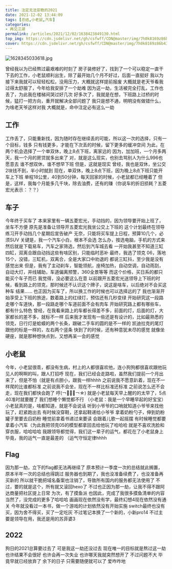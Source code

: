 ```yaml
---
title: 注定无法安稳的2021
date: 2021-12-02 13:44:09
tags: [总结,小老鼠,汽车]
categories: 
- 再见江湖
permalink: /articles/2021/12/02/1638423849130.html
top_img: https://cdn.jsdelivr.net/gh/csfwff/CDN@master/img/7h0k8169z86b43c5c7e7jnfkk.jpg
cover: https://cdn.jsdelivr.net/gh/csfwff/CDN@master/img/7h0k8169z86b43c5c7e7jnfkk.jpg
---
```

![1628345033618.jpg](https://cdn.jsdelivr.net/gh/csfwff/CDN@master/img/7h0k8169z86b43c5c7e7jnfkk.jpg)

曾经我以为已经熬过最艰难的时刻了
房子装修好了，找到了一个可以稳定一直干下去的工作，小老鼠顺利出生，除了最开始几个月不好过，后面一直挺好
我以为接下来我就可以轻轻松松，没用压力，大概就这样提前报废
大概就是老天爷看我过得太舒服了，今年给我安排了一个劫难
因为这一劫，生活被完全打乱，工作也丢了，为此我在楼梯间哭过好几次
好多次了，我就是在想，下班路上过桥的时候，猛打一把方向，重开就解决全部问题了
我只是想不通，明明没有做错什么，为啥老天爷这样对我
大概就是，命中注定必有这么一劫

## 工作
工作丢了，只能重新找，因为随时存在继续丢的可能，所以这一次的选择，只有一个目标，钱多
只有钱更多，才能在下次丢的时候，留下更多的缓冲空间
为此，在两个机会选择了一个单双休，晚上8点下班，离家远的
因为，加加班，一个月多两天，我一个月的房贷就多出来了
对，就是这么现实，也别去骂别人为什么996也愿意去
谁不想双休，谁不想早下班
但是，这就是现实
曾经，我也是双休，坐公交2块钱不到，半小时就到
现在，单双休，晚上8点下班，因为晚上8点下班只能开车上下班
单程18公里，40到50分钟，每天回家的时候，小老鼠都已经睡着了
但是，这样，我每个月能多几千块，除去油费，还有的赚（你说车的折旧损耗？五菱宏光表示：？？）


## 车子
今年终于买车了
本来家里有一辆五菱宏光，手动挡的，因为领导要开始上班了，坐车不方便
原先是准备让领导开五菱宏光我坐公交上下班的
这个计划最终在领导练习开手动挡几个星期后宣告破产
无奈，只能将买车提上日程，预算10几个，必须SUV
关键是，我一个汽车小白，根本不会选
怎么办，按选电脑，手机的方式来
然后就是下载易车，汽车之家筛选，然后到汽车城去看
一开始我甚至不知道三缸四缸，双离合跟自动挡这些有啥区别，只能临时恶补
最终，我选了领克 06，落地15个，没错，三缸机，双离合，全是大家口中劝退的
都说三缸抖，至少我是没有感觉出来
但是，我有了主动刹车，智能领航，座椅加热，自动空调，自动雨刮，自动大灯，并线辅助，车道偏离预警，360全景等等
而这个价格，买日系的都只能买个车子而已
我觉得，没必要这么在意
以前跟开五菱宏光送领导上下班的时候，看到路上的领克，那时候还不认识这个牌子，说这是啥车，以后绝对不会买这种车
结果……
也正因为买车了，所以换工作的时候也可以选择远的了
我也渐渐开始享受上下班的旅途，数着路上的红绿灯，预估还有几秒变绿
开始研究这一段路走哪个车道快，那一段路走哪个车道前面不会有肉车
开始研究路上都有哪些车，都有什么特色
曾经，在我看来路上的车都长得差不多，前面的灯，后面的灯，大家都长的差不多，就标不一样
后来我才发现有一些还是有设计的，比如最熟悉的领克，日行灯是蛤蟆的两个长条，跟破二手车的圆的是不一样的
凯迪拉克的尾灯跟他的标是一样的，左右两个竖条
快到了的时候，还有种意犹未尽的感觉
就像坐硬座，就是那种想快点到，又想再呆一会的感觉

## 小老鼠
今年，小老鼠很乖，都没有生病，村上的人都很喜欢他，连小狗狗都很喜欢跟他玩
见人的啊啊的叫，跟人打招呼
现在，我们已经会走路啦，虽然我们提前一个月出来了，但是不怕（就是有点胆小，跟我一样hhhh
之前说我不愿意趴着，现在不一样爬的比谁都标准
之前说我不会坐，现在不一样比标准还标准
之前说怎么还不会走，现在我们都快会跑了
哼(￢︿̫̿￢☆)
就是小老鼠每天早上醒的的太早了，5点40准时就要醒了
我们想睡个懒觉都不行
（小老鼠：我是一个早睡早起的好宝宝）
小老鼠真的是，啥都知道，就是不会说话
听到小爷爷的口哨就知道小爷爷来找他玩了，赶紧跑出去
有时候没穿鞋，还拿起鞋递给小爷爷
拿着奶粉勺子，伸到奶粉罐子里要去舀奶粉
睡觉前拿着书递过来要读
会跟着儿歌一起摇摆
有时候睡觉都要拿着小汽车（为此我把领克05的模型都拿回去给他玩了哈哈哈
就是不喜欢洗脸和穿衣服，哈哈哈哈
我跟领导都觉得，我们这一辈子的运气，都花在了小老鼠身上
毕竟，我的运气一直是最差的
（运气守恒定律hhhh

## Flag
因为那一劫，立下的flag都无法再继续了
原本预计一季度一次的总结就此搁置，原本半年一次的总结也得跳过
服务器也到期了，我也没准备续费了，也没准备再买新的
所以就干脆把域名备案也注销了，导致所有国内的服务都无法使用了
不过，要的就是这个，所有就又滚回hexo了
不过也正因为那一劫，让我不得不跟阿达商量把社区提上日常
为次，有了摸鱼派
也因此，完成了我很多摸鱼清单的内容
当然了，没完成的更多了哈哈哈
画画现在依然没有学，最终幻想4现在依然没有通关
今年就没看过一本书，做一个游戏的计划依然没有开始实施
switch最终也没有买，因为舍不得买，买了一定吃灰
不过笔记本换了一个新的，小新pro14
不过主要是领导在用，我还是用的苏菲婆3

## 2022
狗日的2021总算要过去了
可是我这一劫还没过去
现在唯一的目标就是熬过这一劫
也许结果不会很好
也许会再一次失业
也许哪天我就突然想开了
不过问题不大
毕竟早就已经放弃了
余下的日子
只需要随便就可以了
爱咋咋地